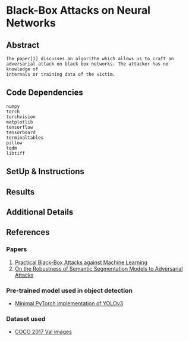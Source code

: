 # Black-Box Attacks on Neural Networks

## Abstract
    The paper[1] discusses an algorithm which allows us to craft an adversarial attack on black box networks. The attacker has no knowledge of 
    internals or training data of the victim.

## Code Dependencies
```
numpy
torch
torchvision
matplotlib
tensorflow
tensorboard
terminaltables
pillow
tqdm
libtiff
```

## SetUp & Instructions


## Results


## Additional Details


## References
### Papers
1. [Practical Black-Box Attacks against Machine Learning](https://arxiv.org/pdf/1602.02697.pdf)
2. [On the Robustness of Semantic Segmentation Models to Adversarial Attacks](https://arxiv.org/pdf/1711.09856.pdf)

### Pre-trained model used in object detection
* [Minimal PyTorch implementation of YOLOv3](https://github.com/eriklindernoren/PyTorch-YOLOv3)

### Dataset used
* [COCO 2017 Val images](http://images.cocodataset.org/zips/val2017.zip)
